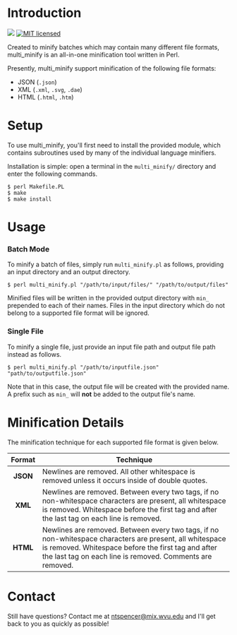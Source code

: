 # Introduction

![](https://reposs.herokuapp.com/?path=nathantspencer/multi_minify&color=brightgreen)
[![MIT licensed](https://img.shields.io/badge/license-MIT-blue.svg)](https://github.com/nathantspencer/webknossos_toolkit/blob/master/LICENSE.md)

Created to minify batches which may contain many different file formats, multi_minify is an all-in-one minification tool written in Perl.

Presently, multi_minify support minification of the following file formats:

 - JSON (`.json`)
 - XML (`.xml`, `.svg`, `.dae`)
 - HTML (`.html`, `.htm`)
 
# Setup

To use multi_minify, you'll first need to install the provided module, which contains subroutines used by many of the individual language minifiers.

Installation is simple: open a terminal in the `multi_minify/` directory and enter the following commands.

``` 
$ perl Makefile.PL
$ make
$ make install
```
 
# Usage

### Batch Mode

To minify a batch of files, simply run `multi_minify.pl` as follows, providing an input directory and an output directory.

``` 
$ perl multi_minify.pl "/path/to/input/files/" "/path/to/output/files"
```

Minified files will be written in the provided output directory with `min_` prepended to each of their names. Files in the input directory which do not belong to a supported file format will be ignored.

### Single File

To minify a single file, just provide an input file path and output file path instead as follows.

```
$ perl multi_minify.pl "/path/to/inputfile.json" "path/to/outputfile.json"
```

Note that in this case, the output file will be created with the provided name. A prefix such as `min_` will **not** be added to the output file's name.


# Minification Details

The minification technique for each supported file format is given below.

| Format | Technique |
| :-----------: | ------------- |
| **JSON**      | Newlines are removed. All other whitespace is removed unless it occurs inside of double quotes. |
| **XML**     | Newlines are removed. Between every two tags, if no non-whitespace characters are present, all whitespace is removed. Whitespace before the first tag and after the last tag on each line is removed.      |
| **HTML**     | Newlines are removed. Between every two tags, if no non-whitespace characters are present, all whitespace is removed. Whitespace before the first tag and after the last tag on each line is removed. Comments are removed.     |
 



# Contact

Still have questions? Contact me at ntspencer@mix.wvu.edu and I'll get back to you as quickly as possible!
